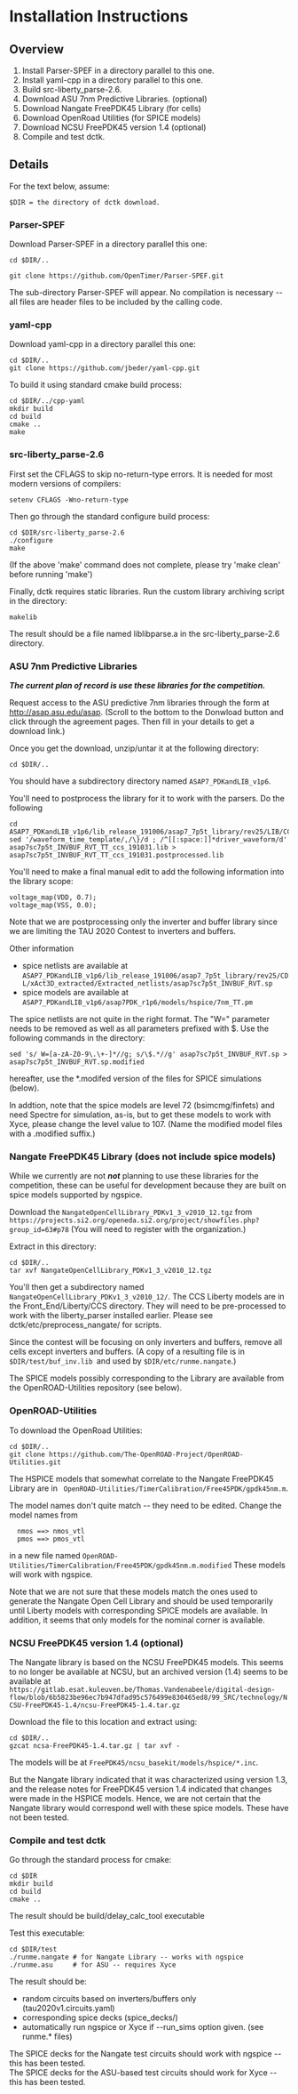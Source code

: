 Installation Instructions
=========================

Overview
--------

1.  Install Parser-SPEF in a directory parallel to this one.
2.  Install yaml-cpp in a directory parallel to this one.
3.  Build src-liberty_parse-2.6.
6.  Download ASU 7nm Predictive Libraries. (optional)
4.  Download Nangate FreePDK45 Library (for cells)
5.  Download OpenRoad Utilities (for SPICE models)
7.  Download NCSU FreePDK45 version 1.4 (optional)
8.  Compile and test dctk.

Details
-------

For the text below, assume:

    $DIR = the directory of dctk download.

### Parser-SPEF

  Download Parser-SPEF in a directory parallel this one:

    cd $DIR/..

    git clone https://github.com/OpenTimer/Parser-SPEF.git

  The sub-directory Parser-SPEF will appear.  No compilation is
  necessary -- all files are header files to be included by the
  calling code.

### yaml-cpp

  Download yaml-cpp in a directory parallel this one:

    cd $DIR/..
    git clone https://github.com/jbeder/yaml-cpp.git

  To build it using standard cmake build process:

    cd $DIR/../cpp-yaml
    mkdir build
    cd build
    cmake ..
    make

### src-liberty_parse-2.6

  First set the CFLAGS to skip no-return-type errors.  It is
  needed for most modern versions of compilers:

    setenv CFLAGS -Wno-return-type

  Then go through the standard configure build process:

    cd $DIR/src-liberty_parse-2.6
    ./configure
    make

  (If the above 'make' command does not complete,
  please try 'make clean' before running 'make')

  Finally, dctk requires static libraries.  Run the custom library
  archiving script in the directory:

    makelib

  The result should be a file named liblibparse.a in the src-liberty_parse-2.6
  directory.

### ASU 7nm Predictive Libraries

  ***The current plan of record is use these libraries for the competition.***

  Request access to the ASU predictive 7nm libraries through the form at
  http://asap.asu.edu/asap. (Scroll to the bottom to the Donwload button and click
  through the agreement pages. Then fill in your details to get a download link.)

  Once you get the download, unzip/untar it at the following directory:

    cd $DIR/..

  You should have a subdirectory directory named `ASAP7_PDKandLIB_v1p6`.

  You'll need to postprocess the library for it to work with the parsers.  Do the following

    cd ASAP7_PDKandLIB_v1p6/lib_release_191006/asap7_7p5t_library/rev25/LIB/CCS
    sed '/waveform_time_template/,/\}/d ; /^[[:space:]]*driver_waveform/d' asap7sc7p5t_INVBUF_RVT_TT_ccs_191031.lib > asap7sc7p5t_INVBUF_RVT_TT_ccs_191031.postprocessed.lib

  You'll need to make a final manual edit to add the following information into the library scope:

    voltage_map(VDD, 0.7);
    voltage_map(VSS, 0.0);
  
  Note that we are postprocessing only the inverter and buffer library since we are limiting the TAU 2020 Contest to inverters and buffers.

  Other information

  * spice netlists are available at `ASAP7_PDKandLIB_v1p6/lib_release_191006/asap7_7p5t_library/rev25/CDL/xAct3D_extracted/Extracted_netlists/asap7sc7p5t_INVBUF_RVT.sp`
  * spice models are available at `ASAP7_PDKandLIB_v1p6/asap7PDK_r1p6/models/hspice/7nm_TT.pm`

The spice netlists are not quite in the right format.  The "W=<width>" parameter needs to be removed as well as all parameters prefixed with \$.  Use the following commands in the directory:
  
    sed 's/ W=[a-zA-Z0-9\.\+-]*//g; s/\$.*//g' asap7sc7p5t_INVBUF_RVT.sp > asap7sc7p5t_INVBUF_RVT.sp.modified

hereafter, use the *.modifed version of the files for SPICE simulations (below).

In addtion, note that the spice models are level 72 (bsimcmg/finfets) and need Spectre for simulation, as-is, but to get these models to work with Xyce, please change the level value to 107.
(Name the modified model files with a .modified suffix.)


### Nangate FreePDK45 Library (does not include spice models)

  While we currently are not ***not*** planning to use these libraries for the competition, these can be useful for development because they are
  built on spice models supported by ngspice.
  
  Download the `NangateOpenCellLibrary_PDKv1_3_v2010_12.tgz` from
  `https://projects.si2.org/openeda.si2.org/project/showfiles.php?group_id=63#p78`
  (You will need to register with the organization.)

  Extract in this directory:  

    cd $DIR/..
    tar xvf NangateOpenCellLibrary_PDKv1_3_v2010_12.tgz

  You'll then get a subdirectory named
  `NangateOpenCellLibrary_PDKv1_3_v2010_12/`.  The CCS Liberty models
  are in the Front_End/Liberty/CCS directory.  They will need to be
  pre-processed to work with the liberty_parser installed earlier.
  Please see dctk/etc/preprocess_nangate/ for scripts.

  Since the contest will be focusing on only inverters and buffers,
  remove all cells except inverters and buffers.  (A copy of a
  resulting file is in `$DIR/test/buf_inv.lib `and used by `$DIR/etc/runme.nangate`.)

  The SPICE models possibly corresponding to the Library are
  available from the OpenROAD-Utilities repository (see below).

### OpenROAD-Utilities

  To download the OpenRoad Utilities:

    cd $DIR/..
    git clone https://github.com/The-OpenROAD-Project/OpenROAD-Utilities.git

  The HSPICE models that somewhat correlate to the Nangate FreePDK45 Library are in
 ` OpenROAD-Utilities/TimerCalibration/Free45PDK/gpdk45nm.m`.

  The model names don't quite match -- they need to be edited.  Change the model names from

      nmos ==> nmos_vtl
      pmos ==> pmos_vtl

  in a new file named `OpenROAD-Utilities/TimerCalibration/Free45PDK/gpdk45nm.m.modified`
  These models will work with ngspice.

  Note that we are not sure that these models match the ones used to
  generate the Nangate Open Cell Library and should be used
  temporarily until Liberty models with corresponding SPICE models are
  available.  In addition, it seems that only models for the nominal
  corner is available.

### NCSU FreePDK45 version 1.4 (optional)

  The Nangate library is based on the NCSU FreePDK45 models.  This seems to no longer be
  available at NCSU, but an archived version (1.4) seems to be available at `https://gitlab.esat.kuleuven.be/Thomas.Vandenabeele/digital-design-flow/blob/6b5823be96ec7b947dfad95c576499e830465ed8/99_SRC/technology/NCSU-FreePDK45-1.4/ncsu-FreePDK45-1.4.tar.gz`

  Download the file to this location and extract using:

    cd $DIR/..
    gzcat ncsa-FreePDK45-1.4.tar.gz | tar xvf -
  
  The models will be at `FreePDK45/ncsu_basekit/models/hspice/*.inc`.

  But the Nangate library indicated that it was characterized using
  version 1.3, and the release notes for FreePDK45 version 1.4
  indicated that changes were made in the HSPICE models.  Hence, we
  are not certain that the Nangate library would correspond well with
  these spice models.  These have not been tested.

### Compile and test dctk

  Go through the standard process for cmake:

    cd $DIR
    mkdir build
    cd build
    cmake ..

  The result should be build/delay_calc_tool executable

  Test this executable:

    cd $DIR/test
    ./runme.nangate # for Nangate Library -- works with ngspice
    ./runme.asu     # for ASU -- requires Xyce
 

  The result should be:
  
  * random circuits based on inverters/buffers only (tau2020v1.circuits.yaml)
  * corresponding spice decks (spice_decks/)
  * automatically run ngspice or Xyce if --run_sims option given. (see runme.* files)

  The SPICE decks for the Nangate test circuits should work with ngspice -- this has been tested.  
  The SPICE decks for the ASU-based test circuits should work for Xyce -- this has been tested.


 

  




